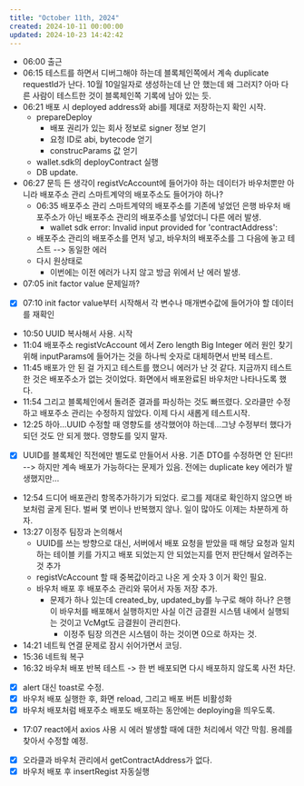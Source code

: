 ```yaml
---
title: "October 11th, 2024"
created: 2024-10-11 00:00:00
updated: 2024-10-23 14:42:42
---
```

  * 06:00 출근
  * 06:15 테스트를 하면서 디버그해야 하는데 블록체인쪽에서 계속 duplicate requestId가 난다. 10월 10일일자로 생성하는데 난 안 했는데 왜 그러지? 아마 다른 사람이 테스트한 것이 블록체인쪽 기록에 남아 있는 듯.
  * 06:21 배포 시 deployed address와 abi를 제대로 저장하는지 확인 시작.
    * prepareDeploy
      * 배포 권리가 있는 회사 정보로 signer 정보 얻기
      * 요청 ID로 abi, bytecode 얻기
      * construcParams 값 얻기
    * wallet.sdk의 deployContract 실행
    * DB update.
  * 06:27 문득 든 생각이 registVcAccount에 들어가야 하는 데이터가 바우처뿐만 아니라 배포주소 관리 스마트계약의 배포주소도 들어가야 하나?
    * 06:35 배포주소 관리 스마트계약의 배포주소를 기존에 넣었던 은행 바우처 배포주소가 아닌 배포주소 관리의 배포주소를 넣었더니 다른 에러 발생.
      * wallet sdk error: Invalid input provided for 'contractAddress': 
    * 배포주소 관리의 배포주소를 먼저 넣고, 바우처의 배포주소를 그 다음에 놓고 테스트 --> 동일한 에러
    * 다시 원상태로
      * 이번에는 이전 에러가 나지 않고 방금 위에서 난 에러 발생.
  * 07:05 init factor value 문제일까?
  * [x] 07:10 init factor value부터 시작해서 각 변수나 매개변수값에 들어가야 할 데이터를 재확인
  * 10:50 UUID 복사해서 사용. 시작
  * 11:04 배포주소 registVcAccount 에서 Zero length Big Integer 에러 원인 찾기 위해 inputParams에 들어가는 것을 하나씩 숫자로 대체하면서 반복 테스트.
  * 11:45 배포가 안 된 걸 가지고 테스트를 했으니 에러가 난 것 같다. 지금까지 테스트한 것은 배포주소가 없는 것이었다. 화면에서 배포완료된 바우처만 나타나도록 했다. 
  * 11:54 그리고 블록체인에서 돌려준 결과를 파싱하는 것도 빠뜨렸다. 오라클만 수정하고 배포주소 관리는 수정하지 않았다. 이제 다시 새롭게 테스트시작.
  * 12:25 하아...UUID 수정할 때 영향도를 생각했어야 하는데...그냥 수정부터 했다가 되던 것도 안 되게 했다. 영향도를 잊지 말자.
  * [x] UUID를 블록체인 직전에만 별도로 만들어서 사용. 기존 DTO를 수정하면 안 된다!! --> 하지만 계속 배포가 가능하다는 문제가 있음. 전에는 duplicate key 에러가 발생했지만...
  * 12:54 드디어 배포관리 항목추가하기가 되었다. 로그를 제대로 확인하지 않으면 바보처럼 굴게 된다. 벌써 몇 번이나 반복했지 않나. 일이 많아도 이제는 차분하게 하자.
  * 13:27 이정주 팀장과 논의해서 
    * UUID를 쓰는 방향으로 대신, 서버에서 배포 요청을 받았을 때 해당 요청과 일치하는 테이블 키를 가지고 배포 되었는지 안 되었는지를 먼저 판단해서 알려주는 것 추가
    * registVcAccount 할 때 중복값이라고 나온 게 숫자 3 이거 확인 필요.
    * 바우처 배포 후 배포주소 관리와 묶어서 자동 저장 추가.
      * 문제가 하나 있는데 created_by, updated_by를 누구로 해야 하나? 은행이 바우처를 배포해서 실행하지만 사실 이건 금결원 시스템 내에서 실행되는 것이고 VcMgt도 금결원이 관리한다.
        * 이정주 팀장 의견은 시스템이 하는 것이면 0으로 하자는 것.
  * 14:21 네트웍 연결 문제로 잠시 쉬어가면서 코딩.
  * 15:36 네트웍 복구
  * 16:32 바우처 배포 반복 테스트 -> 한 번 배포되면 다시 배포하지 않도록 사전 차단.
  * [x] alert 대신 toast로 수정.
  * [x] 바우처 배포 실행한 후, 화면 reload, 그리고 배포 버튼 비활성화
  * [x] 바우처 배포처럼 배포주소 배포도 배포하는 동안에는 deploying을 띄우도록.
  * 17:07 react에서 axios 사용 시 에러 발생할 때에 대한 처리에서 약간 막힘. 용례를 찾아서 수정할 예정.
  * [x] 오라클과 바우처 관리에서 getContractAddress가 없다. 
  * [x] 바우처 배포 후 insertRegist 자동실행
